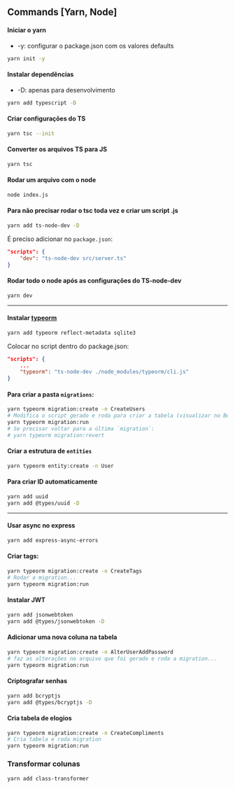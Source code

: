 ## Commands [Yarn, Node]

#### Iniciar o yarn 

- -y: configurar o package.json com os valores defaults

``` bash 
yarn init -y
```

#### Instalar dependências 

- -D: apenas para desenvolvimento 

``` bash 
yarn add typescript -D
``` 

#### Criar configurações do TS

``` bash 
yarn tsc --init
```

#### Converter os arquivos TS para JS

``` bash 
yarn tsc
```

#### Rodar um arquivo com o node

``` bash 
node index.js
```

#### Para não precisar rodar o tsc toda vez e criar um script .js

``` bash 
yarn add ts-node-dev -D
```

É preciso adicionar no `package.json`: 

``` json
"scripts": {
    "dev": "ts-node-dev src/server.ts"
}
```

#### Rodar todo o node após as configurações do TS-node-dev

``` bash 
yarn dev
```

---

#### Instalar [typeorm](https://typeorm.io/)  

``` bash 
yarn add typeorm reflect-metadata sqlite3
```

Colocar no script dentro do package.json: 

``` json
"scripts": {
    ...
    "typeorm": "ts-node-dev ./node_modules/typeorm/cli.js"
}
```

#### Para criar a pasta `migrations`: 

``` bash 
yarn typeorm migration:create -n CreateUsers
# Modifica o script gerado e roda para criar a tabela (visualizar no Beekeeper): 
yarn typeorm migration:run 
# Se precisar voltar para a última `migration`: 
# yarn typeorm migration:revert 
```

#### Criar a estrutura de `entities`

``` bash 
yarn typeorm entity:create -n User
```

#### Para criar ID automaticamente

``` bash 
yarn add uuid 
yarn add @types/uuid -D
```

---

#### Usar async no express

``` bash 
yarn add express-async-errors
```  

#### Criar tags: 
``` bash 
yarn typeorm migration:create -n CreateTags
# Rodar a migration...
yarn typeorm migration:run
``` 

#### Instalar JWT 

``` bash
yarn add jsonwebtoken
yarn add @types/jsonwebtoken -D
```

#### Adicionar uma nova coluna na tabela

``` bash
yarn typeorm migration:create -n AlterUserAddPassword
# faz as alterações no arquivo que foi gerado e roda a migration...
yarn typeorm migration:run
```

#### Criptografar senhas
``` bash
yarn add bcryptjs
yarn add @types/bcryptjs -D
```

#### Cria tabela de elogios
``` bash
yarn typeorm migration:create -n CreateCompliments
# Cria tabela e roda migration 
yarn typeorm migration:run 
```

### Transformar colunas 
``` bash
yarn add class-transformer
```
